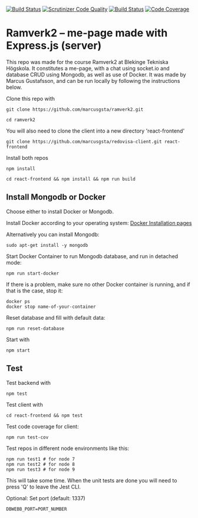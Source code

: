 [![Build Status](https://travis-ci.org/marcusgsta/ramverk2.svg?branch=master)](https://travis-ci.org/marcusgsta/ramverk2)
[![Scrutinizer Code Quality](https://scrutinizer-ci.com/g/marcusgsta/ramverk2/badges/quality-score.png?b=master)](https://scrutinizer-ci.com/g/marcusgsta/ramverk2/?branch=master)
[![Build Status](https://scrutinizer-ci.com/g/marcusgsta/ramverk2/badges/build.png?b=master)](https://scrutinizer-ci.com/g/marcusgsta/ramverk2/build-status/master)
[![Code Coverage](https://scrutinizer-ci.com/g/marcusgsta/ramverk2/badges/coverage.png?b=master)](https://scrutinizer-ci.com/g/marcusgsta/ramverk2/?branch=master)

# Ramverk2 – me-page made with Express.js (server)

This repo was made for the course Ramverk2 at Blekinge Tekniska Högskola. It constitutes a me-page, with a chat using socket.io and database CRUD using Mongodb, as well as use of Docker. It was made by Marcus Gustafsson, and can be run locally by following the instructions below.

Clone this repo with

```
git clone https://github.com/marcusgsta/ramverk2.git

cd ramverk2
```

You will also need to clone the client into a new directory 'react-frontend'
```
git clone https://github.com/marcusgsta/redovisa-client.git react-frontend
```

Install both repos
```
npm install

cd react-frontend && npm install && npm run build
```

## Install Mongodb or Docker

Choose either to install Docker or Mongodb.

Install Docker according to your operating system:
[Docker Installation pages](https://docs.docker.com/engine/installation/)

Alternatively you can install Mongodb:
```
sudo apt-get install -y mongodb
```

Start Docker Container to run Mongodb database, and run in detached mode:

```
npm run start-docker
```

If there is a problem, make sure no other Docker container is running, and if that is the case, stop it:
```
docker ps
docker stop name-of-your-container
```

Reset database and fill with default data:
```
npm run reset-database
```

Start with
```
npm start
```


## Test

Test backend with
```
npm test
```
Test client with
```
cd react-frontend && npm test
```

Test code coverage for client:
```
npm run test-cov
```

Test repos in different node environments like this:
```
npm run test1 # for node 7
npm run test2 # for node 8
npm run test3 # for node 9
```
This will take some time. When the unit tests are done you will need to press 'Q' to leave the Jest CLI.

Optional: Set port (default: 1337)
```
DBWEBB_PORT=PORT_NUMBER
```
